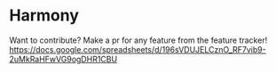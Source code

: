 # Harmony
Want to contribute? Make a pr for any feature from the feature tracker! https://docs.google.com/spreadsheets/d/196sVDUJELCznO_RF7vib9-2uMkRaHFwVG9ogDHR1CBU
